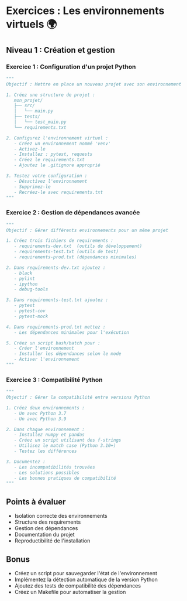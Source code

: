 # Exercices : Les environnements virtuels 🌍

## Niveau 1 : Création et gestion

### Exercice 1 : Configuration d'un projet Python

```python
"""
Objectif : Mettre en place un nouveau projet avec son environnement

1. Créez une structure de projet :
   mon_projet/
   ├── src/
   │   └── main.py
   ├── tests/
   │   └── test_main.py
   └── requirements.txt

2. Configurez l'environnement virtuel :
   - Créez un environnement nommé 'venv'
   - Activez-le
   - Installez : pytest, requests
   - Créez le requirements.txt
   - Ajoutez le .gitignore approprié

3. Testez votre configuration :
   - Désactivez l'environnement
   - Supprimez-le
   - Recréez-le avec requirements.txt
"""
```

### Exercice 2 : Gestion de dépendances avancée

```python
"""
Objectif : Gérer différents environnements pour un même projet

1. Créez trois fichiers de requirements :
   - requirements-dev.txt  (outils de développement)
   - requirements-test.txt (outils de test)
   - requirements-prod.txt (dépendances minimales)

2. Dans requirements-dev.txt ajoutez :
   - black
   - pylint
   - ipython
   - debug-tools

3. Dans requirements-test.txt ajoutez :
   - pytest
   - pytest-cov
   - pytest-mock

4. Dans requirements-prod.txt mettez :
   - Les dépendances minimales pour l'exécution

5. Créez un script bash/batch pour :
   - Créer l'environnement
   - Installer les dépendances selon le mode
   - Activer l'environnement
"""
```

### Exercice 3 : Compatibilité Python

```python
"""
Objectif : Gérer la compatibilité entre versions Python

1. Créez deux environnements :
   - Un avec Python 3.7
   - Un avec Python 3.9

2. Dans chaque environnement :
   - Installez numpy et pandas
   - Créez un script utilisant des f-strings
   - Utilisez le match case (Python 3.10+)
   - Testez les différences

3. Documentez :
   - Les incompatibilités trouvées
   - Les solutions possibles
   - Les bonnes pratiques de compatibilité
"""
```

## Points à évaluer

- Isolation correcte des environnements
- Structure des requirements
- Gestion des dépendances
- Documentation du projet
- Reproductibilité de l'installation

## Bonus

- Créez un script pour sauvegarder l'état de l'environnement
- Implémentez la détection automatique de la version Python
- Ajoutez des tests de compatibilité des dépendances
- Créez un Makefile pour automatiser la gestion
